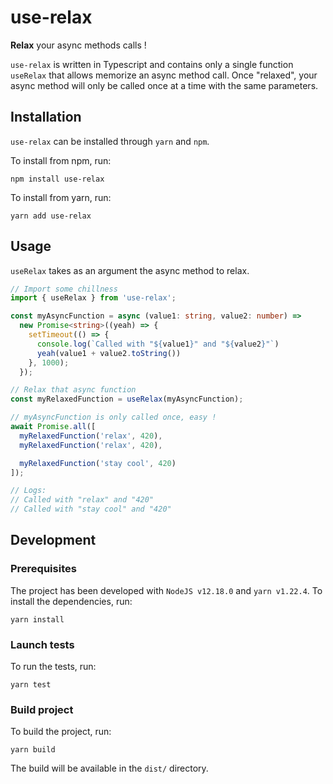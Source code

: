 # use-relax
**Relax** your async methods calls !

`use-relax` is written in Typescript and contains only a single function `useRelax` that allows memorize an async method call. Once "relaxed", your async method will only be called once at a time with the same parameters.

## Installation
`use-relax` can be installed through `yarn` and `npm`.

To install from npm, run:

`npm install use-relax`

To install from yarn, run:

`yarn add use-relax`

## Usage
`useRelax` takes as an argument the async method to relax.

```typescript
// Import some chillness
import { useRelax } from 'use-relax';

const myAsyncFunction = async (value1: string, value2: number) =>
  new Promise<string>((yeah) => {
    setTimeout(() => {
      console.log(`Called with "${value1}" and "${value2}"`)
      yeah(value1 + value2.toString())
    }, 1000);
  });

// Relax that async function
const myRelaxedFunction = useRelax(myAsyncFunction);

// myAsyncFunction is only called once, easy ! 
await Promise.all([
  myRelaxedFunction('relax', 420), 
  myRelaxedFunction('relax', 420), 

  myRelaxedFunction('stay cool', 420)
]);

// Logs:
// Called with "relax" and "420"
// Called with "stay cool" and "420"
```

## Development
### Prerequisites
The project has been developed with `NodeJS v12.18.0` and `yarn v1.22.4`.
To install the dependencies, run:

`yarn install`

### Launch tests
To run the tests, run:

`yarn test`

### Build project
To build the project, run:

`yarn build`

The build will be available in the `dist/` directory.
